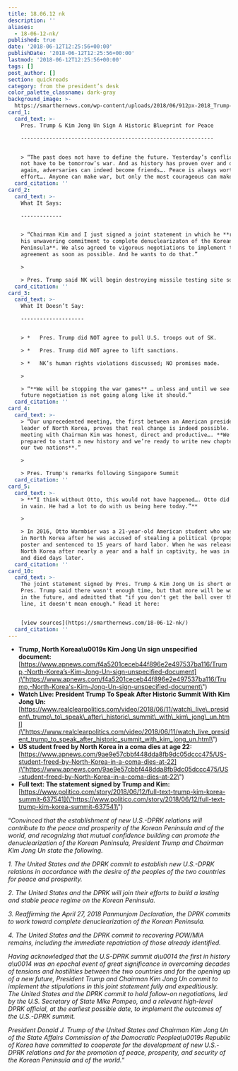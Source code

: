 ```yaml
---
title: 18.06.12 nk
description: ''
aliases:
  - 18-06-12-nk/
published: true
date: '2018-06-12T12:25:56+00:00'
publishDate: '2018-06-12T12:25:56+00:00'
lastmod: '2018-06-12T12:25:56+00:00'
tags: []
post_author: []
section: quickreads
category: from the president’s desk
color_palette_classname: dark-gray
background_image: >-
  https://smarthernews.com/wp-content/uploads/2018/06/912px-2018_Trump-Kim_summit_commemorative_coin.jpg
card_1:
  card_text: >-
    Pres. Trump & Kim Jong Un Sign A Historic Blueprint for Peace

    -------------------------------------------------------------


    > “The past does not have to define the future. Yesterday’s conflict does
    not have to be tomorrow’s war. And as history has proven over and over
    again, adversaries can indeed become friends…. Peace is always worth the
    effort…. Anyone can make war, but only the most courageous can make peace.”
  card_citation: ''
card_2:
  card_text: >-
    What It Says:

    -------------


    > “Chairman Kim and I just signed a joint statement in which he **reaffirmed
    his unwavering commitment to complete denuclearizaton of the Korean
    Peninsula**. We also agreed to vigorous negotiations to implement the
    agreement as soon as possible. And he wants to do that.”

    > 

    > Pres. Trump said NK will begin destroying missile testing site soon.
  card_citation: ''
card_3:
  card_text: >-
    What It Doesn’t Say:

    --------------------


    > *   Pres. Trump did NOT agree to pull U.S. troops out of SK.

    > *   Pres. Trump did NOT agree to lift sanctions.

    > *   NK’s human rights violations discussed; NO promises made.

    > 

    > “**We will be stopping the war games** … unless and until we see the
    future negotiation is not going along like it should.”
  card_citation: ''
card_4:
  card_text: >-
    > “Our unprecedented meeting, the first between an American president and a
    leader of North Korea, proves that real change is indeed possible. My
    meeting with Chairman Kim was honest, direct and productive…. **We’re
    prepared to start a new history and we’re ready to write new chapter between
    our two nations**.”

    > 

    > Pres. Trump's remarks following Singapore Summit
  card_citation: ''
card_5:
  card_text: >-
    > **“I think without Otto, this would not have happened…. Otto did not die
    in vain. He had a lot to do with us being here today.”**

    > 

    > In 2016, Otto Warmbier was a 21-year-old American student who was arrested
    in North Korea after he was accused of stealing a political (propoganda)
    poster and sentenced to 15 years of hard labor. When he was released by
    North Korea after nearly a year and a half in captivity, he was in a coma
    and died days later.
  card_citation: ''
card_10:
  card_text: >-
    The joint statement signed by Pres. Trump & Kim Jong Un is short on details.
    Pres. Trump said there wasn't enough time, but that more will be worked out
    in the future, and admitted that "if you don't get the ball over the goal
    line, it doesn't mean enough." Read it here:


    [view sources](https://smarthernews.com/18-06-12-nk/)
  card_citation: ''
---
```

*   **Trump, North Koreaa\\u0019s Kim Jong Un sign unspecified document:** [https://www.apnews.com/f4a5201ceceb44f896e2e497537ba116/Trump,-North-Korea’s-Kim-Jong-Un-sign-unspecified-document](\"https://www.apnews.com/f4a5201ceceb44f896e2e497537ba116/Trump,-North-Korea's-Kim-Jong-Un-sign-unspecified-document\")
*   **Watch Live: President Trump To Speak After Historic Summit With Kim Jong Un:** [https://www.realclearpolitics.com/video/2018/06/11/watch\_live\_president\_trump\_to\_speak\_after\_historic\_summit\_with\_kim\_jong\_un.html](\"https://www.realclearpolitics.com/video/2018/06/11/watch_live_president_trump_to_speak_after_historic_summit_with_kim_jong_un.html\")
*   **US student freed by North Korea in a coma dies at age 22:** [https://www.apnews.com/9ae9e57cbbf448dda8fb9dc05dccc475/US-student-freed-by-North-Korea-in-a-coma-dies-at-22](\"https://www.apnews.com/9ae9e57cbbf448dda8fb9dc05dccc475/US-student-freed-by-North-Korea-in-a-coma-dies-at-22\")
*   **Full text: The statement signed by Trump and Kim:** [https://www.politico.com/story/2018/06/12/full-text-trump-kim-korea-summit-637541](\"https://www.politico.com/story/2018/06/12/full-text-trump-kim-korea-summit-637541\")

“_Convinced that the establishment of new U.S.-DPRK relations will contribute to the peace and prosperity of the Korean Peninsula and of the world, and recognizing that mutual confidence building can promote the denuclearization of the Korean Peninsula, President Trump and Chairman Kim Jong Un state the following._

_1\. The United States and the DPRK commit to establish new U.S.-DPRK relations in accordance with the desire of the peoples of the two countries for peace and prosperity._

_2\. The United States and the DPRK will join their efforts to build a lasting and stable peace regime on the Korean Peninsula._

_3\. Reaffirming the April 27, 2018 Panmunjom Declaration, the DPRK commits to work toward complete denuclearization of the Korean Peninsula._

_4\. The United States and the DPRK commit to recovering POW/MIA remains, including the immediate repatriation of those already identified._

_Having acknowledged that the U.S-DPRK summit a\\u0014 the first in history a\\u0014 was an epochal event of great significance in overcoming decades of tensions and hostilities between the two countries and for the opening up of a new future, President Trump and Chairman Kim Jong Un commit to implement the stipulations in this joint statement fully and expeditiously. The United States and the DPRK commit to hold follow-on negotiations, led by the U.S. Secretary of State Mike Pompeo, and a relevant high-level DPRK official, at the earliest possible date, to implement the outcomes of the U.S.-DPRK summit._

_President Donald J. Trump of the United States and Chairman Kim Jong Un of the State Affairs Commission of the Democratic Peoplea\\u0019s Republic of Korea have committed to cooperate for the development of new U.S.-DPRK relations and for the promotion of peace, prosperity, and security of the Korean Peninsula and of the world._“